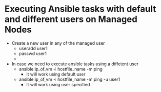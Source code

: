 # Executing Ansible tasks with default and different users on Managed Nodes
 - Create a new user in any of the managed user
   - useradd user1
   - passwd user1
   - 
 - In case we need to execute ansible tasks using a diffetent user
   - ansible ip_of_vm -i hostfile_name -m ping
     - It will work using default user
   - ansible ip_of_vm -i hostfile_name -m ping -u user1
     - It will work using user specified